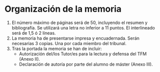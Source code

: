 # Organización de la memoria

1. El número máximo de páginas será de 50, incluyendo el resumen y bibliografía. Se
utilizará una letra no inferior a 11 puntos. El interlineado será de 1,5 ó 2 líneas.
2. La memoria ha de presentarse impresa y encuadernada. Serán necesarias 3 copias. Una
por cada miembro del tribunal.
3. Tras la portada la memoria se han de incluir:
    - Autorización del/los Tutor/es para la lectura y defensa del TFM (Anexo II).
    - Declaración de autoría por parte del alumno de máster (Anexo III).
